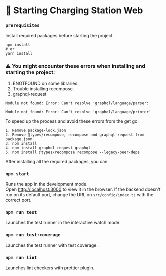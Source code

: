 # 🚀 Starting Charging Station Web


### `prerequisites`
Install required packages before starting the project.

```
npm install
# or
yarn install
```

### ⚠️ You might encounter these errors when installing and starting the project:

1. ENOTFOUND on some libraries.
2. Trouble installing recompose.
3. graphql-request
```
Module not found: Error: Can't resolve 'graphql/language/parser:
```
```
Module not found: Error: Can't resolve 'graphql/language/printer'
```

To speed up the process and avoid these errors from the get go:
```
1. Remove package-lock.json
2. Remove @types/recompose, recompose and graphql-request from package.json
3. npm install
4. npm install graphql-request graphql
5. npm install @types/recompose recompose --legacy-peer-deps
```

After installing all the required packages, you can:

### `npm start`

Runs the app in the development mode.\
Open [http://localhost:3000](http://localhost:3000) to view it in the browser.
If the backend doesn't run on its default port, change the URL on ```src/config/index.ts``` with the correct port.

### `npm run test`

Launches the test runner in the interactive watch mode.

### `npm run test:coverage`

Launches the test runner with test coverage.

### `npm run lint`

Launches lint checkers with prettier plugin.
